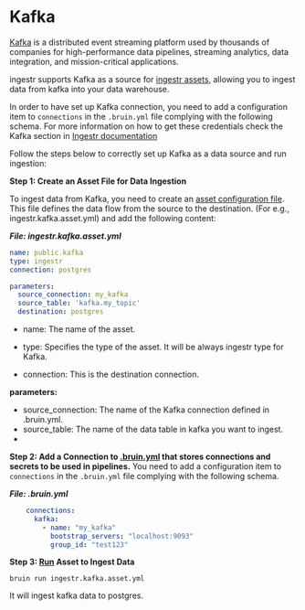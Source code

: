 # Kafka
[Kafka](https://kafka.apache.org/) is a distributed event streaming platform used by thousands of companies for high-performance data pipelines, streaming analytics, data integration, and mission-critical applications.

ingestr supports Kafka as a source for [ingestr assets](https://bruin-data.github.io/bruin/assets/ingestr.html), allowing you to ingest data from kafka into your data warehouse.

In order to have set up Kafka connection, you need to add a configuration item to `connections` in the `.bruin.yml` file complying with the following schema. For more information on how to get these credentials check the Kafka section in [Ingestr documentation](https://bruin-data.github.io/ingestr/getting-started/quickstart.html)

Follow the steps below to correctly set up Kafka as a data source and run ingestion:

**Step 1: Create an Asset File for Data Ingestion**

To ingest data from Kafka, you need to create an [asset configuration file](https://bruin-data.github.io/bruin/assets/ingestr.html#template). This file defines the data flow from the source to the destination.
(For e.g., ingestr.kafka.asset.yml) and add the following content:

***File: ingestr.kafka.asset.yml***
```yaml
name: public.kafka
type: ingestr
connection: postgres

parameters:
  source_connection: my_kafka
  source_table: 'kafka.my_topic'
  destination: postgres
```

- name: The name of the asset.

- type: Specifies the type of the asset. It will be always ingestr type for Kafka.

- connection: This is the destination connection.

**parameters:**
- source_connection: The name of the Kafka connection defined in .bruin.yml.
- source_table: The name of the data table in kafka you want to ingest.
- 
**Step 2: Add a Connection to [.bruin.yml](https://bruin-data.github.io/bruin/connections/overview.html) that stores connections and secrets to be used in pipelines.**
You need to add a configuration item to `connections` in the `.bruin.yml` file complying with the following schema.

***File: .bruin.yml***
```yaml
    connections:
      kafka:
        - name: "my_kafka"
          bootstrap_servers: "localhost:9093"
          group_id: "test123"
```
**Step 3: [Run](https://bruin-data.github.io/bruin/commands/run.html) Asset to Ingest Data**
```
bruin run ingestr.kafka.asset.yml
```
It will ingest kafka data to postgres.